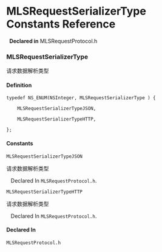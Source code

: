 # MLSRequestSerializerType Constants Reference

&nbsp;&nbsp;**Declared in** MLSRequestProtocol.h  

### MLSRequestSerializerType

请求数据解析类型

#### Definition
    typedef NS_ENUM(NSInteger, MLSRequestSerializerType ) {   
        
        MLSRequestSerializerTypeJSON,
        
        MLSRequestSerializerTypeHTTP,
        
    };

#### Constants

<a name="" title="MLSRequestSerializerTypeJSON"></a><code>MLSRequestSerializerTypeJSON</code>

请求数据解析类型

&nbsp;&nbsp;&nbsp;Declared In `MLSRequestProtocol.h`.

<a name="" title="MLSRequestSerializerTypeHTTP"></a><code>MLSRequestSerializerTypeHTTP</code>

请求数据解析类型

&nbsp;&nbsp;&nbsp;Declared In `MLSRequestProtocol.h`.

#### Declared In
`MLSRequestProtocol.h`

